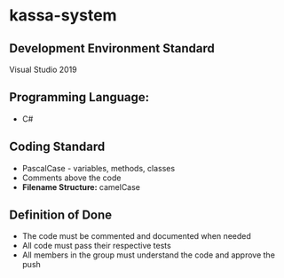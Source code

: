 # kassa-system

## Development Environment Standard
Visual Studio 2019

## Programming Language:
- C#
    
## Coding Standard
- PascalCase - variables, methods, classes <br>
- Comments above the code <br>
- **Filename Structure:** camelCase
    
## Definition of Done
- The code must be commented and documented when needed
- All code must pass their respective tests
- All members in the group must understand the code and approve the push


